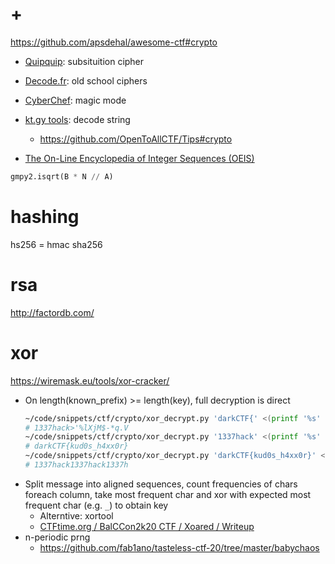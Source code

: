# +

https://github.com/apsdehal/awesome-ctf#crypto

- [Quipquip](https://quipqiup.com/): subsituition cipher
- [Decode.fr](https://www.dcode.fr/): old school ciphers
- [CyberChef](https://gchq.github.io/CyberChef/): magic mode
- [kt.gy tools](https://kt.gy/tools.html): decode string 
    - https://github.com/OpenToAllCTF/Tips#crypto

- [The On\-Line Encyclopedia of Integer Sequences \(OEIS\)](https://oeis.org)

```python
gmpy2.isqrt(B * N // A)
```

# hashing

hs256 = hmac sha256

# rsa

http://factordb.com/

# xor

https://wiremask.eu/tools/xor-cracker/

- On length(known_prefix) >= length(key), full decryption is direct
    ```bash
    ~/code/snippets/ctf/crypto/xor_decrypt.py 'darkCTF{' <(printf '%s' '5552415c2b3525105a4657071b3e0b5f494b034515' | xxd -r -p)
    # 1337hack>'%lXjM$-*q.V
    ~/code/snippets/ctf/crypto/xor_decrypt.py '1337hack' <(printf '%s' '5552415c2b3525105a4657071b3e0b5f494b034515' | xxd -r -p)
    # darkCTF{kud0s_h4xx0r}
    ~/code/snippets/ctf/crypto/xor_decrypt.py 'darkCTF{kud0s_h4xx0r}' <(printf '%s' '5552415c2b3525105a4657071b3e0b5f494b034515' | xxd -r -p)
    # 1337hack1337hack1337h
    ```
- Split message into aligned sequences, count frequencies of chars foreach column, take most frequent char and xor with expected most frequent char (e.g. `_`) to obtain key
    - Alterntive: xortool
    - [CTFtime\.org / BalCCon2k20 CTF / Xoared / Writeup](https://ctftime.org/writeup/23906)
- n-periodic prng
    - https://github.com/fab1ano/tasteless-ctf-20/tree/master/babychaos



